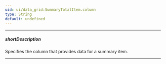 ```yaml
---
uid: ui/data_grid:SummaryTotalItem.column
type: String
default: undefined
---
```

---
##### shortDescription
Specifies the column that provides data for a summary item.

---
